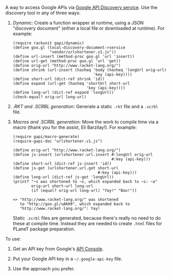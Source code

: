 A way to access Google APIs via
[Google API Discovery service](https://developers.google.com/discovery/). Use
the discovery tool in any of three ways:

1. _Dynamic_: Create a function wrapper at runtime, using a JSON
   "discovery document" (either a local file or downloaded at
   runtime). For example:
   
   ```
   (require rackunit gapi/dynamic)
   (define goo.gl (local-discovery-document->service
                   "vendor/urlshortener.v1.js"))
   (define url-insert (method-proc goo.gl 'url 'insert))
   (define url-get (method-proc goo.gl 'url 'get))
   (define orig-url "http://www.racket-lang.org/")
   (define shrink (url-insert (hasheq 'body (hasheq 'longUrl orig-url)
                                      'key (api-key))))
   (define short-url (dict-ref shrink 'id))
   (define expand (url-get (hasheq 'shortUrl short-url
                                   'key (api-key))))
   (define long-url (dict-ref expand 'longUrl))
   (check-equal? orig-url long-url)
   ```

2. _.RKT and .SCRBL generation_: Generate a static `.rkt` file and a
   `.scrbl` file.

3. _Macros and .SCRBL generation_: Move the work to compile time via a
   macro (thank you for the assist, Eli Barzilay!). For example:
   
   ```
   (require gapi/macro-generate)
   (require-gapi-doc "urlshortener.v1.js")

   (define orig-url "http://www.racket-lang.org/")
   (define js-insert (urlshortener.url.insert #:longUrl orig-url
                                              #:key (api-key)))
   (define short-url (dict-ref js-insert 'id))
   (define js-get (urlshortener.url.get short-url
                                        #:key (api-key)))
   (define long-url (dict-ref js-get 'longUrl))
   (printf "~s was shortened to ~s, which expanded back to ~s: ~a"
           orig-url short-url long-url
           (if (equal? orig-url long-url) "Yay!" "Boo!"))
   
   => "http://www.racket-lang.org/" was shortened
      to "http://goo.gl/uAKH9", which expanded back to
      "http://www.racket-lang.org/": Yay!
   ```
   
   Static `.scrbl` files are generated, because there's really no need
   to do these at compile time. Instead they are needed to create
   `.html` files for PLaneT package preparation.


To use:

1. Get an API key from Google's
[API Console](https://code.google.com/apis/console/).

2. Put your Google API key in a `~/.google-api-key` file.

3. Use the approach you prefer.
